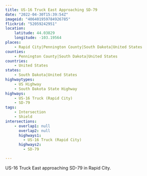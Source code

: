 ```yaml
---
title: US-16 Truck East Approaching SD-79
date: "2022-04-30T15:39:54Z"
imageid: "406401959784926785"
flickrid: "52059242951"
location:
    latitude: 44.03829
    longitude: -103.19564
places:
    - Rapid City|Pennington County|South Dakota|United States
counties:
    - Pennington County|South Dakota|United States
countries:
    - United States
states:
    - South Dakota|United States
highwaytypes:
    - US Highway
    - South Dakota State Highway
highways:
    - US-16 Truck (Rapid City)
    - SD-79
tags:
    - Intersection
    - Shield
intersections:
    - overlap1: null
      overlap2: null
      highways1:
        - US-16 Truck (Rapid City)
      highways2:
        - SD-79

---
```

US-16 Truck East approaching SD-79 in Rapid City.